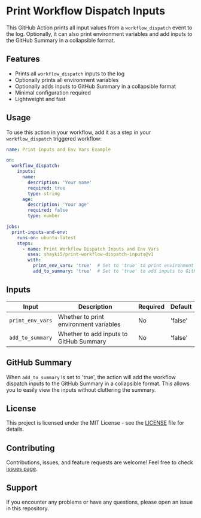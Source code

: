 # Print Workflow Dispatch Inputs

This GitHub Action prints all input values from a `workflow_dispatch` event to the log. Optionally, it can also print environment variables and add inputs to the GitHub Summary in a collapsible format.

## Features

- Prints all `workflow_dispatch` inputs to the log
- Optionally prints all environment variables
- Optionally adds inputs to GitHub Summary in a collapsible format
- Minimal configuration required
- Lightweight and fast

## Usage

To use this action in your workflow, add it as a step in your `workflow_dispatch` triggered workflow:

```yaml
name: Print Inputs and Env Vars Example

on:
  workflow_dispatch:
    inputs:
      name:
        description: 'Your name'
        required: true
        type: string
      age:
        description: 'Your age'
        required: false
        type: number

jobs:
  print-inputs-and-env:
    runs-on: ubuntu-latest
    steps:
      - name: Print Workflow Dispatch Inputs and Env Vars
        uses: shayki5/print-workflow-dispatch-inputs@v1
        with:
          print_env_vars: 'true'  # Set to 'true' to print environment variables
          add_to_summary: 'true'  # Set to 'true' to add inputs to GitHub Summary
```

## Inputs

| Input | Description | Required | Default |
|-------|-------------|----------|---------|
| `print_env_vars` | Whether to print environment variables | No | 'false' |
| `add_to_summary` | Whether to add inputs to GitHub Summary | No | 'false' |


## GitHub Summary

When `add_to_summary` is set to 'true', the action will add the workflow dispatch inputs to the GitHub Summary in a collapsible format. This allows you to easily view the inputs without cluttering the summary.

## License

This project is licensed under the MIT License - see the [LICENSE](LICENSE) file for details.

## Contributing

Contributions, issues, and feature requests are welcome! Feel free to check [issues page](https://github.com/shayki5/print-workflow-dispatch-inputs/issues).

## Support

If you encounter any problems or have any questions, please open an issue in this repository.

